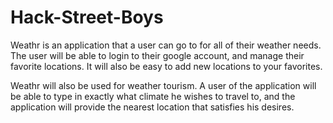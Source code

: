 # Hack-Street-Boys

Weathr is an application that a user can go to for all of their weather needs. The user will be able to login to their google account, and manage their favorite locations. It will also be easy to add new locations to your favorites.

Weathr will also be used for weather tourism. A user of the application will be able to type in exactly what climate he wishes to travel to, and the application will provide the nearest location that satisfies his desires.
